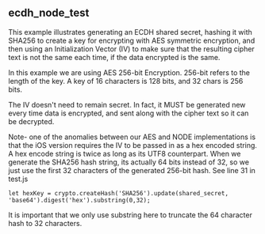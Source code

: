 
ecdh_node_test
----------------------------------
This example illustrates generating an ECDH shared secret,
hashing it with SHA256 to create a key for encrypting with
AES symmetric encryption, and then using an
Initialization Vector (IV) to make sure that the resulting cipher
text is not the same each time, if the data encrypted is the same.

In this example we are using AES 256-bit Encryption. 256-bit refers to
the length of the key. A key of 16 characters is 128 bits, and
32 chars is 256 bits.

The IV doesn't need to remain secret. In fact, it MUST be generated
new every time data is encrypted, and sent along with the cipher text
so it can be decrypted.


Note- one of the anomalies between our AES and NODE implementations is that
the iOS version requires the IV to be passed in as a hex encoded string.
A hex encode string is twice as long as its UTF8 counterpart. When we
generate the SHA256 hash string, its actually 64 bits instead of 32, so we
just use the first 32 characters of the generated 256-bit hash.
See line 31 in test.js
```
let hexKey = crypto.createHash('SHA256').update(shared_secret, 'base64').digest('hex').substring(0,32);
```
It is important that we only use substring here to truncate the 64 character
hash to 32 characters.
